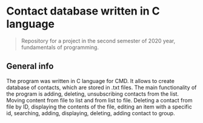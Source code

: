# Contact database written in C language
> Repository for a project in the second semester of 2020 year, fundamentals of programming. 

## General info
The program was written in C language for CMD. It allows to create database of contacts, which are stored in .txt files. The main functionality of the program is adding, deleting, unsubscribing contacts from the list. Moving content from file to list and from list to file. Deleting a contact from file by ID, displaying the contents of the file, editing an item with a specific id, searching, adding, displaying, deleting, adding contact to group.
